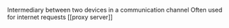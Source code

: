 Intermediary between two devices in a communication channel
Often used for internet requests
[[proxy server]]